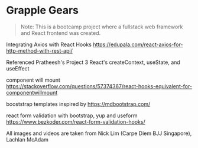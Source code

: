 # Grapple Gears
>Note: This is a bootcamp project where a fullstack web framework and React frontend was created.

Integrating Axios with React Hooks
https://edupala.com/react-axios-for-http-method-with-rest-api/

Referenced Pratheesh's Project 3 React's createContext, useState, and useEffect

component will mount
https://stackoverflow.com/questions/57374367/react-hooks-equivalent-for-componentwillmount

booststrap templates inspired by 
https://mdbootstrap.com/

react form validation with bootstrap, yup and useform
https://www.bezkoder.com/react-form-validation-hooks/

All images and videos are taken from Nick Lim (Carpe Diem BJJ Singapore), Lachlan McAdam